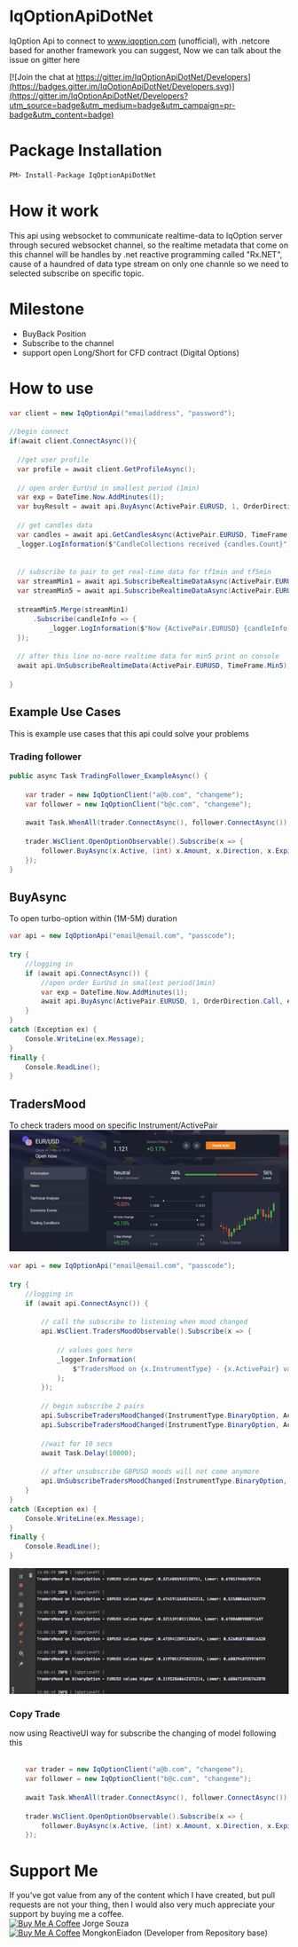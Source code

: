 # IqOptionApiDotNet

IqOption Api to connect to www.iqoption.com (unofficial), with .netcore based for another framework you can suggest,
Now we can talk about the issue on gitter here

[![Join the chat at https://gitter.im/IqOptionApiDotNet/Developers](https://badges.gitter.im/IqOptionApiDotNet/Developers.svg)](https://gitter.im/IqOptionApiDotNet/Developers?utm_source=badge&utm_medium=badge&utm_campaign=pr-badge&utm_content=badge)

# Package Installation

```javascript
PM> Install-Package IqOptionApiDotNet
```

# How it work

This api using websocket to communicate realtime-data to IqOption server through secured websocket channel, so the realtime metadata that come on this channel will be handles by .net reactive programming called "Rx.NET", cause of a haundred of data type stream on only one channle so we need to selected subscribe on specific topic.

# Milestone

- BuyBack Position
- Subscribe to the channel
- support open Long/Short for CFD contract (Digital Options)

# How to use

```csharp
var client = new IqOptionApi("emailaddress", "password");

//begin connect
if(await client.ConnectAsync()){

  //get user profile
  var profile = await client.GetProfileAsync();

  // open order EurUsd in smallest period (1min)
  var exp = DateTime.Now.AddMinutes(1);
  var buyResult = await api.BuyAsync(ActivePair.EURUSD, 1, OrderDirection.Call, exp);

  // get candles data
  var candles = await api.GetCandlesAsync(ActivePair.EURUSD, TimeFrame.Min1, 100, DateTimeOffset.Now);
  _logger.LogInformation($"CandleCollections received {candles.Count}");


  // subscribe to pair to get real-time data for tf1min and tf5min
  var streamMin1 = await api.SubscribeRealtimeDataAsync(ActivePair.EURUSD, TimeFrame.Min1);
  var streamMin5 = await api.SubscribeRealtimeDataAsync(ActivePair.EURUSD, TimeFrame.Min5);

  streamMin5.Merge(streamMin1)
      .Subscribe(candleInfo => {
          _logger.LogInformation($"Now {ActivePair.EURUSD} {candleInfo.TimeFrame} : Bid={candleInfo.Bid}\t Ask={candleInfo.Ask}\t");
  });

  // after this line no-more realtime data for min5 print on console
  await api.UnSubscribeRealtimeData(ActivePair.EURUSD, TimeFrame.Min5);

}

```

## Example Use Cases

This is example use cases that this api could solve your problems

### Trading follower

```csharp
public async Task TradingFollower_ExampleAsync() {

    var trader = new IqOptionClient("a@b.com", "changeme");
    var follower = new IqOptionClient("b@c.com", "changeme");

    await Task.WhenAll(trader.ConnectAsync(), follower.ConnectAsync());

    trader.WsClient.OpenOptionObservable().Subscribe(x => {
        follower.BuyAsync(x.Active, (int) x.Amount, x.Direction, x.ExpirationTime);
    });
}
```

## BuyAsync

To open turbo-option within (1M-5M) duration

```csharp
var api = new IqOptionApi("email@email.com", "passcode");

try {
    //logging in
    if (await api.ConnectAsync()) {
        //open order EurUsd in smallest period(1min)
        var exp = DateTime.Now.AddMinutes(1);
        await api.BuyAsync(ActivePair.EURUSD, 1, OrderDirection.Call, exp);
    }
}
catch (Exception ex) {
    Console.WriteLine(ex.Message);
}
finally {
    Console.ReadLine();
}

```

## TradersMood

To check traders mood on specific Instrument/ActivePair
![Alt text](img/TraderMoodChanged_Portal.png)

```csharp
var api = new IqOptionApi("email@email.com", "passcode");

try {
    //logging in
    if (await api.ConnectAsync()) {

        // call the subscribe to listening when mood changed
        api.WsClient.TradersMoodObservable().Subscribe(x => {

            // values goes here
            _logger.Information(
                $"TradersMood on {x.InstrumentType} - {x.ActivePair} values Higher :{x.Higher}, Lower: {x.Lower}"
            );
        });

        // begin subscribe 2 pairs
        api.SubscribeTradersMoodChanged(InstrumentType.BinaryOption, ActivePair.EURUSD);
        api.SubscribeTradersMoodChanged(InstrumentType.BinaryOption, ActivePair.GBPUSD);

        //wait for 10 secs
        await Task.Delay(10000);

        // after unsubscribe GBPUSD moods will not come anymore
        api.UnSubscribeTradersMoodChanged(InstrumentType.BinaryOption, ActivePair.GBPUSD);
    }
}
catch (Exception ex) {
    Console.WriteLine(ex.Message);
}
finally {
    Console.ReadLine();
}

```

![Alt text](img/TraderMoodChanged.png)

### Copy Trade

now using ReactiveUI way for subscribe the changing of model following this

```csharp

    var trader = new IqOptionClient("a@b.com", "changeme");
    var follower = new IqOptionClient("b@c.com", "changeme");

    await Task.WhenAll(trader.ConnectAsync(), follower.ConnectAsync());

    trader.WsClient.OpenOptionObservable().Subscribe(x => {
        follower.BuyAsync(x.Active, (int) x.Amount, x.Direction, x.ExpirationTime);
    });

```

# Support Me

If you've got value from any of the content which I have created, but pull requests are not your thing, then I would also very much appreciate your support by buying me a coffee.<br>
<a href="https://buymeacoffee.com/jorgesouza" target="_blank"><img src="https://www.buymeacoffee.com/assets/img/custom_images/black_img.png" alt="Buy Me A Coffee" style="height: auto !important;width: auto !important;" ></a> Jorge Souza<br>
<a href="https://www.buymeacoffee.com/6VF3XHb" target="_blank"><img src="https://www.buymeacoffee.com/assets/img/custom_images/black_img.png" alt="Buy Me A Coffee" style="height: auto !important;width: auto !important;" ></a> MongkonEiadon (Developer from Repository base) 
